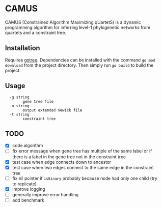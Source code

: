 # CAMUS 

CAMUS (Constrained Algorithm Maximizing qUartetS) is a dynamic programming algorithm for inferring level-1 phylogenetic networks from quartets and a constraint tree.

## Installation

Requires [gotree](https://github.com/evolbioinfo/gotree). Dependencies can be installed with the command `go mod download` from the project directory. Then simply run `go build` to build the project.

## Usage

```
  -g string
        gene tree file
  -o string
        output extended newick file
  -t string
        constraint tree
```

## TODO

- [x] code algorithm
- [ ] fix error message when gene tree has multiple of the same label or if there is a label in the gene tree not in the constraint tree
- [x] test case when edge connects down to ancestor 
- [x] test case when two edges connect to the same edge in the constraint tree
- [ ] fix nil pointer if `isBinary` probably because node had only one child (try to replicate)
- [x] improve logging
- [ ] generally improve error handling
- [ ] add benchmark
